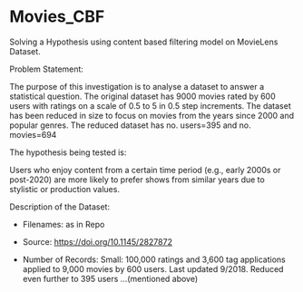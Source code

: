 # Movies_CBF
Solving a Hypothesis using content based filtering model on MovieLens Dataset.

Problem Statement:

The purpose of this investigation is to analyse a dataset to answer a statistical question. The original dataset has 9000 movies rated by 600 users with ratings on a scale of 0.5 to 5 in 0.5 step increments. The dataset has been reduced in size to focus on movies from the years since 2000 and popular genres. The reduced dataset has no. users=395 and no. movies=694

The hypothesis being tested is:

Users who enjoy content from a certain time period (e.g., early 2000s or post-2020) are more likely to prefer shows from similar years due to stylistic or production values.

Description of the Dataset:

- Filenames: as in Repo

- Source: https://doi.org/10.1145/2827872
- Number of Records: Small: 100,000 ratings and 3,600 tag applications applied to 9,000 movies by 600 users. Last updated 9/2018.
  Reduced even further to 395 users …(mentioned above)

